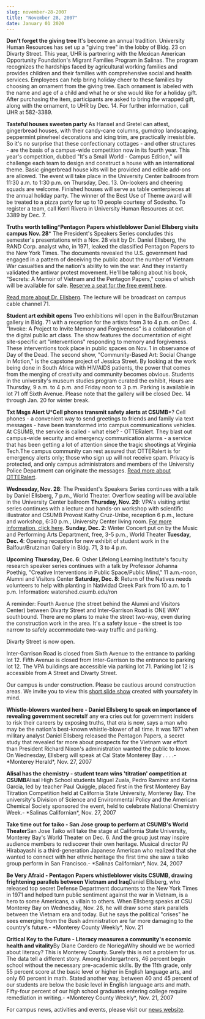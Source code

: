 ```yaml
---
slug: november-28-2007
title: "November 28, 2007"
date: January 01 2020
---
```


<p><strong>Don't forget the giving tree</strong> It's become an annual tradition. University Human Resources has set up a "giving tree" in the lobby of Bldg. 23 on Divarty Street. This year, UHR is partnering with the Mexican American Opportunity Foundation's Migrant Families Program in Salinas. The program recognizes the hardships faced by agricultural working families and provides children and their families with comprehensive social and health services. Employees can help bring holiday cheer to these families by choosing an ornament from the giving tree. Each ornament is labeled with the name and age of a child and what he or she would like for a holiday gift. After purchasing the item, participants are asked to bring the wrapped gift, along with the ornament, to UHR by Dec. 14. For further information, call UHR at 582&#45;3389.
</p><p><strong>Tasteful houses sweeten party</strong>  As Hansel and Gretel can attest, gingerbread houses, with their candy&#45;cane columns, gumdrop landscaping, peppermint pinwheel decorations and icing trim, are practically irresistible. So it's no surprise that these confectionary cottages &#45; and other structures &#45; are the basis of a campus&#45;wide competition now in its fourth year. This year's competition, dubbed "It's a Small World &#45; Campus Edition," will challenge each team to design and construct a house with an international theme. Basic gingerbread house kits will be provided and edible add&#45;ons are allowed. The event will take place in the University Center ballroom from 11:30 a.m. to 1:30 p.m. on Thursday, Dec. 13. On&#45;lookers and cheering squads are welcome. Finished houses will serve as table centerpieces at the annual holiday party. The winner of the Best Use of Theme award will be treated to a pizza party for up to 10 people courtesy of Sodexho. To register a team, call Kerri Rivera in University Human Resources at ext. 3389 by Dec. 7.
</p><p><strong>Truths worth telling</strong>&#42;<strong>Pentagon Papers whistleblower Daniel Ellsberg visits campus Nov. 28</strong>&#42; The President's Speakers Series concludes this semester's presentations with a Nov. 28 visit by Dr. Daniel Ellsberg, the RAND Corp. analyst who, in 1971, leaked the classified Pentagon Papers to the New York Times. The documents revealed the U.S. government had engaged in a pattern of deceiving the public about the number of Vietnam War casualties and the nation's ability to win the war. And they instantly validated the antiwar protest movement. He'll be talking about his book, "Secrets: A Memoir of Vietnam and the Pentagon Papers," copies of which will be available for sale. <a href="http://csumb.edu/site/x19928.xml">Reserve a seat for the free event here</a>.
</p><p><a href="http://news.csumb.edu/site/x20764.xml">Read more about Dr. Ellsberg</a>. The lecture will be broadcast on campus cable channel 71.
</p><p><strong>Student art exhibit opens</strong> Two exhibitions will open in the Balfour/Brutzman gallery in Bldg. 71 with a reception for the artists from 3 to 4 p.m. on Dec. 4. "Invoke: A Project to Invite Memory and Forgiveness" is a collaboration of the digital public art class. The show features the documentation of eight site&#45;specific art "interventions" responding to memory and forgiveness. These interventions took place in public spaces on Nov. 1 in observance of Day of the Dead. The second show, "Community&#45;Based Art: Social Change in Motion," is the capstone project of Jessica Street. By looking at the work being done in South Africa with HIV/AIDS patients, the power that comes from the merging of creativity and community becomes obvious. Students in the university's museum studies program curated the exhibit, Hours are Thursday, 9 a.m. to 4 p.m. and Friday noon to 3 p.m. Parking is available in lot 71 off Sixth Avenue. Please note that the gallery will be closed Dec. 14 through Jan. 20 for winter break.
</p><p><strong>Txt Msgs Alert U</strong>&#42;<strong>Cell phones transmit safety alerts at CSUMB</strong>&#42;? Cell phones &#45; a convenient way to send greetings to friends and family via text messages &#45; have been transformed into campus communications vehicles. At CSUMB, the service is called &#45; what else? &#45; OTTERalert. They blast out campus&#45;wide security and emergency communication alarms &#45; a service that has been getting a lot of attention since the tragic shootings at Virginia Tech.The campus community can rest assured that OTTERalert is for emergency alerts only; those who sign up will not receive spam. Privacy is protected, and only campus administrators and members of the University Police Department can originate the messages. <a href="http://news.csumb.edu/site/x20695.xml%20">Read more about OTTERalert</a>.
</p><p><strong>Wednesday, Nov. 28</strong>: The President's Speakers Series continues with a talk by Daniel Ellsberg, 7 p.m., World Theater. Overflow seating will be available in the University Center ballroom <strong>Thursday, Nov. 29</strong>: VPA's visiting artist series continues with a lecture and hands&#45;on workshop with scientific illustrator and CSUMB Provost Kathy Cruz&#45;Uribe, reception 6 p.m., lecture and workshop, 6:30 p.m., University Center living room. <a href="http://vpa.csumb.edu/">For more information, click here</a>. <strong>Sunday, Dec. 2</strong>: Winter Concert put on by the Music and Performing Arts Department, free, 3&#45;5 p.m., World Theater <strong>Tuesday, Dec. 4</strong>: Opening reception for new exhibit of student work in the Balfour/Brutzman Gallery in Bldg. 71, 3 to 4 p.m.
</p><p><strong>Upcoming</strong> <strong>Thursday, Dec. 6</strong>: Osher Lifelong Learning Institute's faculty research speaker series continues with a talk by Professor Johanna Poethig, "Creative Interventions in Public Space/Public Mind," 11 a.m.&#45;noon, Alumni and Visitors Center <strong>Saturday, Dec. 8</strong>: Return of the Natives needs volunteers to help with planting in Natividad Creek Park from 10 a.m. to 1 p.m. Information: watershed.csumb.edu/ron
</p><p>A reminder: Fourth Avenue &#40;the street behind the Alumni and Visitors Center&#41; between Divarty Street and Inter&#45;Garrison Road is ONE WAY southbound. There are no plans to make the street two&#45;way, even during the construction work in the area. It's a safety issue &#45; the street is too narrow to safely accommodate two&#45;way traffic and parking.
</p><p>Divarty Street is now open.
</p><p>Inter&#45;Garrison Road is closed from Sixth Avenue to the entrance to parking lot 12. Fifth Avenue is closed from Inter&#45;Garrison to the entrance to parking lot 12. The VPA buildings are accessible via parking lot 71. Parking lot 12 is accessible from A Street and Divarty Street.
</p><p>Our campus is under construction. Please be cautious around construction areas. We invite you to view this <a href="http://cdo.csumb.edu/site/x4929.xml">short slide show</a> created with yoursafety in mind.
</p><p><strong>Whistle&#45;blowers wanted here &#45; Daniel Ellsberg to speak on importance of revealing government secrets</strong>If any era cries out for government insiders to risk their careers by exposing truths, that era is now, says a man who may be the nation's best&#45;known whistle&#45;blower of all time. It was 1971 when military analyst Daniel Ellsberg released the Pentagon Papers, a secret study that revealed far more about prospects for the Vietnam war effort than President Richard Nixon's administration wanted the public to know. On Wednesday, Ellsberg will speak at Cal State Monterey Bay . . . .&#45;&#42;Monterey Herald&#42;, Nov. 27, 2007
</p><p><strong>Alisal has the chemistry &#45; student team wins 'titration' competition at CSUMB</strong>Alisal High School students Miguel Zuala, Pedro Ramirez and Karina Garcia, led by teacher Paul Quiggle, placed first in the first Monterey Bay Titration Competition held at California State University, Monterey Bay. The university's Division of Science and Environmental Policy and the American Chemical Society sponsored the event, held to celebrate National Chemistry Week.&#45; &#42;Salinas Californian&#42;, Nov. 27, 2007
</p><p><strong>Take time out for taiko &#45; San Jose group to perform at CSUMB's World Theater</strong>San Jose Taiko will take the stage at California State University, Monterey Bay's World Theater on Dec. 6. And the group just may inspire audience members to rediscover their own heritage. Musical director PJ Hirabayashi is a third&#45;generation Japanese American who realized that she wanted to connect with her ethnic heritage the first time she saw a taiko group perform in San Francisco.&#45; &#42;Salinas Californian&#42;, Nov. 24, 2007
</p><p><strong>Be Very Afraid &#45; Pentagon Papers whistleblower visits CSUMB, drawing frightening parallels between Vietnam and Iraq</strong>Daniel Ellsberg, who released top secret Defense Department documents to the New York Times in 1971 and helped turn public sentiment against the war in Vietnam, is a hero to some Americans, a villain to others. When Ellsberg speaks at CSU Monterey Bay on Wednesday, Nov. 28, he will draw some stark parallels between the Vietnam era and today. But he says the political "crises" he sees emerging from the Bush administration are far more damaging to the country's future.&#45; &#42;Monterey County Weekly&#42;, Nov. 21
</p><p><strong>Critical Key to the Future &#45; Literacy measures a community's economic health and vitality</strong>By Diane Cordero de NoriegaWhy should we be worried about literacy? This is Monterey County. Surely this is not a problem for us. The data tell a different story. Among kindergartners, 46 percent begin school without the necessary pre&#45;academic skills. By the 11th grade, only 55 percent score at the basic level or higher in English language arts, and only 60 percent in math. Stated another way, between 40 and 45 percent of our students are below the basic level in English language arts and math. Fifty&#45;four percent of our high school graduates entering college require remediation in writing.&#45; &#42;Monterey County Weekly&#42;, Nov. 21, 2007
</p><p>For campus news, activities and events, please visit our <a href="http://www.csumb.edu/news%20">news website</a>.
</p>

